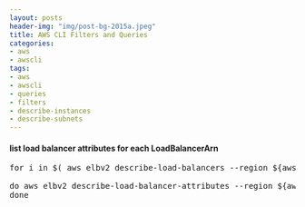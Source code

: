 ```yaml
---
layout: posts
header-img: "img/post-bg-2015a.jpeg"
title: AWS CLI Filters and Queries
categories:
- aws
- awscli
tags:
- aws
- awscli
- queries
- filters
- describe-instances
- describe-subnets
---
```

#### list load balancer attributes for each LoadBalancerArn
<pre>
for i in $( aws elbv2 describe-load-balancers --region ${aws_region} --profile ${profile_name} --query 'LoadBalancers[*].LoadBalancerArn' --output text ); 

do aws elbv2 describe-load-balancer-attributes --region ${aws_region}  --profile ${profile_name} --load-balancer-arn $i; 
done</pre>
